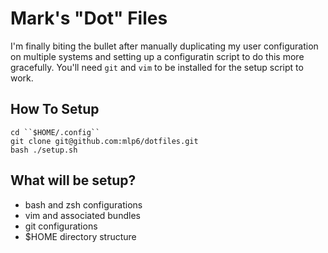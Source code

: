 # Mark's "Dot" Files

I'm finally biting the bullet after manually duplicating my user configuration
on multiple systems and setting up a configuratin script to do this more
gracefully.  You'll need ``git`` and ``vim`` to be installed for the setup
script to work.

## How To Setup
```
cd ``$HOME/.config``
git clone git@github.com:mlp6/dotfiles.git
bash ./setup.sh
```

## What will be setup?
* bash and zsh configurations
* vim and associated bundles
* git configurations
* $HOME directory structure
